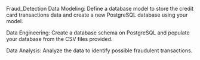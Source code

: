 Fraud_Detection
Data Modeling: Define a database model to store the credit card transactions data and create a new PostgreSQL database using your model.

Data Engineering: Create a database schema on PostgreSQL and populate your database from the CSV files provided.

Data Analysis: Analyze the data to identify possible fraudulent transactions.

